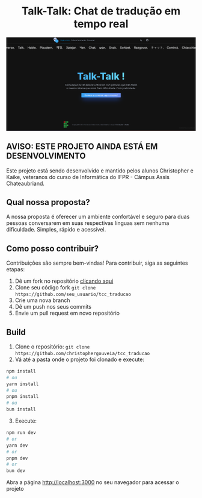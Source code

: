 
<h1 align="center">Talk-Talk: Chat de tradução em tempo real</h1>

<img width="800" src="prototipo.png" style="display: table; margin: auto;" />

## AVISO: ESTE PROJETO AINDA ESTÁ EM DESENVOLVIMENTO

Este projeto está sendo desenvolvido e mantido pelos alunos Christopher e Kaike, veteranos do curso de Informática do IFPR - Câmpus Assis Chateaubriand.

## Qual nossa proposta?

A nossa proposta é oferecer um ambiente confortável e seguro para duas pessoas conversarem em suas respectivas línguas sem nenhuma dificuldade. Simples, rápido e acessível.

## Como posso contribuir?

Contribuições são sempre bem-vindas! Para contribuir, siga as seguintes etapas:

1. Dê um fork no repositório [clicando aqui](https://github.com/christophergouveia/tcc-traducao/fork)
2. Clone seu código fork `git clone https://github.com/seu_usuario/tcc_traducao`
3. Crie uma nova branch
4. Dê um push nos seus commits
5. Envie um pull request em novo repositório

## Build

1. Clone o repositório: `git clone https://github.com/christophergouveia/tcc_traducao`
2. Vá até a pasta onde o projeto foi clonado e execute:
```bash
npm install
# ou
yarn install
# ou
pnpm install
# ou
bun install
```
3. Execute:

```bash
npm run dev
# or
yarn dev
# or
pnpm dev
# or
bun dev
```

Abra a página [http://localhost:3000](http://localhost:3000) no seu navegador para acessar o projeto
